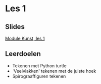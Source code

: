 # Les 1

## Slides  
[Module Kunst, les 1](https://slides.com/felienne/pidk-m2-l1a)

## Leerdoelen
* Tekenen met Python turtle
* 'Veelvlakken' tekenen met de juiste hoek
* Spirograaffiguren tekenen

